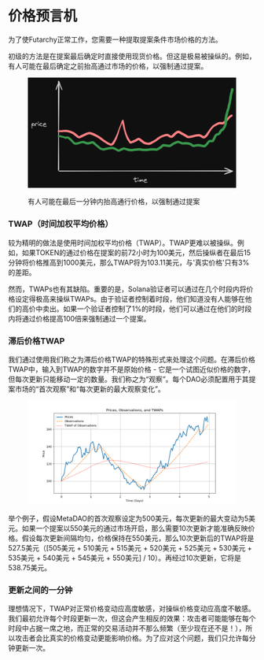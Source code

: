 # 价格预言机
为了使Futarchy正常工作，您需要一种提取提案条件市场价格的方法。

初级的方法是在提案最后确定时直接使用现货价格。但这是极易被操纵的。例如，有人可能在最后确定之前抬高通过市场的价格，以强制通过提案。

<figure><img src="../.gitbook/assets/conditional-markets-dark.png" alt=""><figcaption><p>有人可能在最后一分钟内抬高通行价格，以强制通过提案</p></figcaption></figure>

### TWAP（时间加权平均价格）
较为精明的做法是使用时间加权平均价格（TWAP）。TWAP更难以被操纵。例如，如果TOKEN的通过价格在提案的前72小时为100美元，然后操纵者在最后15分钟将价格推高到1000美元，那么TWAP将为103.11美元，与'真实价格'只有3%的差距。

然而，TWAPs也有其缺陷。重要的是，Solana验证者可以通过在几个时段内将价格设定得极高来操纵TWAPs。由于验证者控制着时段，他们知道没有人能够在他们的高价中卖出。如果一个验证者控制了1%的时段，他们可以通过在他们的时段内将通过价格提高100倍来强制通过一个提案。

### 滞后价格TWAP
我们通过使用我们称之为滞后价格TWAP的特殊形式来处理这个问题。在滞后价格TWAP中，输入到TWAP的数字并不是原始价格 - 它是一个试图近似价格的数字，但每次更新只能移动一定的数量。我们称之为“观察”。每个DAO必须配置用于其提案市场的“首次观察”和“每次更新的最大观察变化”。

<figure><img src="../.gitbook/assets/twap-chart.png" alt=""><figcaption></figcaption></figure>

举个例子，假设MetaDAO的首次观察设定为500美元，每次更新的最大变动为5美元。如果一个提案以550美元的通过市场开启，那么需要10次更新才能准确反映价格。假设每次更新间隔均匀，价格保持在550美元，那么10次更新后的TWAP将是527.5美元（\[505美元 + 510美元 + 515美元 + 520美元 + 525美元 + 530美元 + 535美元 + 540美元 + 545美元 + 550美元] / 10）。再经过10次更新，它将是538.75美元。

### 更新之间的一分钟
理想情况下，TWAP对正常价格变动应高度敏感，对操纵价格变动应高度不敏感。我们最初允许每个时段更新一次，但这会产生相反的效果：攻击者可能能够在每个时段中占据一席之地，而正常的交易活动并不那么频繁（至少现在还不是！），所以攻击者会比真实的价格变动更能影响价格。为了应对这个问题，我们只允许每分钟更新一次。
